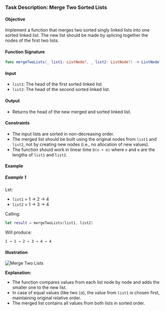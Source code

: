### **Task Description: Merge Two Sorted Lists**

#### **Objective**  
Implement a function that merges two sorted singly linked lists into one sorted linked list. The new list should be made by splicing together the nodes of the first two lists.

#### **Function Signature**  
```swift
func mergeTwoLists(_ list1: ListNode?, _ list2: ListNode?) -> ListNode?
```

#### **Input**  
- `list1`: The head of the first sorted linked list.
- `list2`: The head of the second sorted linked list.

#### **Output**  
- Returns the head of the new merged and sorted linked list.

#### **Constraints**  
- The input lists are sorted in non-decreasing order.
- The merged list should be built using the original nodes from `list1` and `list2`, not by creating new nodes (i.e., no allocation of new values).
- The function should work in linear time `O(n + m)` where `n` and `m` are the lengths of `list1` and `list2`.

#### **Example**  

##### **Example 1**  
Let:
- `list1` = 1 → 2 → 4  
- `list2` = 1 → 3 → 4

Calling:
```swift
let result = mergeTwoLists(list1, list2)
```

Will produce:
```
1 → 1 → 2 → 3 → 4 → 4
```

#### **Illustration**

![Merge Two Lists](attachment:mergeTwoLists.jpg)

**Explanation:**  
- The function compares values from each list node by node and adds the smaller one to the new list.
- In case of equal values (like two `1`s), the value from `list1` is chosen first, maintaining original relative order.
- The merged list contains all values from both lists in sorted order.

